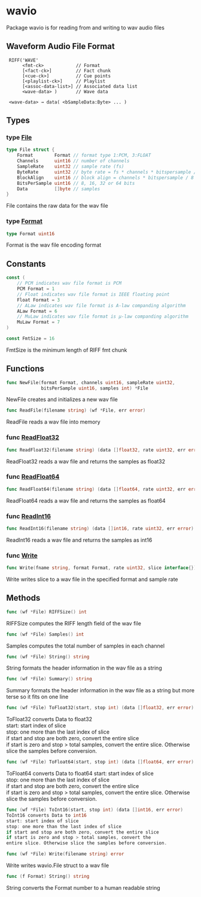 # wavio

Package wavio is for reading from and writing to wav audio files

## Waveform Audio File Format

     RIFF('WAVE'
          <fmt-ck>            // Format
          [<fact-ck>]         // Fact chunk
          [<cue-ck>]          // Cue points
          [<playlist-ck>]     // Playlist
          [<assoc-data-list>] // Associated data list
          <wave-data> )       // Wave data

     <wave-data> → data( <bSampleData:Byte> ... )

## Types

### type [File](/file.go#L12)

```go
type File struct {
	Format        Format // format type 1:PCM, 3:FLOAT
	Channels      uint16 // number of channels
	SampleRate    uint32 // sample rate (fs)
	ByteRate      uint32 // byte rate = fs * channels * bitspersample / 8
	BlockAlign    uint16 // block align = channels * bitspersample / 8
	BitsPerSample uint16 // 8, 16, 32 or 64 bits
	Data          []byte // samples
}
```

File contains the raw data for the wav file

### type [Format](/format.go#L6)

```go
type Format uint16
```

Format is the wav file encoding format

## Constants

```go
const (
	// PCM indicates wav file format is PCM
	PCM Format = 1
	// Float indicates wav file format is IEEE floating point
	Float Format = 3
	// ALaw indicates wav file format is A-law companding algorithm
	ALaw Format = 6
	// MuLaw indicates wav file format is μ-law companding algorithm
	MuLaw Format = 7
)

const FmtSize = 16
```
FmtSize is the minimum length of RIFF fmt chunk

## Functions

```go
func NewFile(format Format, channels uint16, sampleRate uint32,
             bitsPerSample uint16, samples int) *File
```
NewFile creates and initializes a new wav file

```go
func ReadFile(filename string) (wf *File, err error)
```
ReadFile reads a wav file into memory

### func [ReadFloat32](/read.go#L39)

```go
func ReadFloat32(filename string) (data []float32, rate uint32, err error)
```
ReadFloat32 reads a wav file and returns the samples as float32

### func [ReadFloat64](/read.go#L25)

```go
func ReadFloat64(filename string) (data []float64, rate uint32, err error)
```
ReadFloat64 reads a wav file and returns the samples as float64

### func [ReadInt16](/read.go#L53)

```go
func ReadInt16(filename string) (data []int16, rate uint32, err error)
```
ReadInt16 reads a wav file and returns the samples as int16

### func [Write](/write.go#L10)

```go
func Write(fname string, format Format, rate uint32, slice interface{}) error
```
Write writes slice to a wav file in the specified format and sample rate


## Methods

```go
func (wf *File) RIFFSize() int
```
RIFFSize computes the RIFF length field of the wav file

```go
func (wf *File) Samples() int
```
Samples computes the total number of samples in each channel

```go
func (wf *File) String() string
```
String formats the header information in the wav file as a string

```go
func (wf *File) Summary() string
```
Summary formats the header information in the wav file as a string but more
terse so it fits on one line

```go
func (wf *File) ToFloat32(start, stop int) (data []float32, err error)
```
ToFloat32 converts Data to float32  
start: start index of slice  
stop: one more than the last index of slice  
if start and stop are both zero, convert the entire slice  
if start is zero and stop > total samples, convert the
entire slice. Otherwise slice the samples before conversion.

```go
func (wf *File) ToFloat64(start, stop int) (data []float64, err error)
```
ToFloat64 converts Data to float64
start: start index of slice  
stop: one more than the last index of slice  
if start and stop are both zero, convert the entire slice  
if start is zero and stop > total samples, convert the
entire slice. Otherwise slice the samples before conversion.

```go
func (wf *File) ToInt16(start, stop int) (data []int16, err error)
ToInt16 converts Data to int16
start: start index of slice  
stop: one more than the last index of slice  
if start and stop are both zero, convert the entire slice  
if start is zero and stop > total samples, convert the
entire slice. Otherwise slice the samples before conversion.
```

```go
func (wf *File) Write(filename string) error
```
Write writes wavio.File struct to a wav file

```go
func (f Format) String() string
```
String converts the Format number to a human readable string

